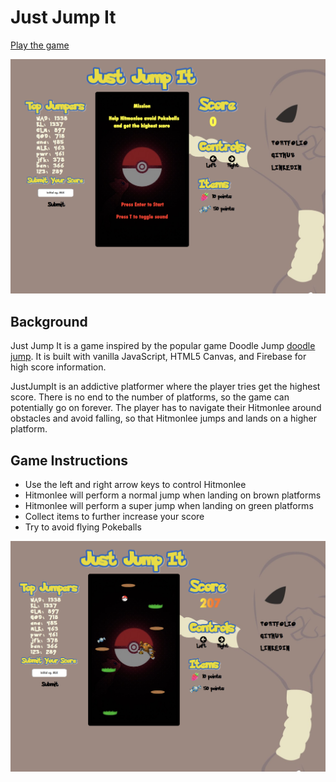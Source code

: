 # Just Jump It
[Play the game](https://kingsleyliao.github.io/JustJumpIt/)

![gameimage](https://github.com/kingsleyliao/JustJumpIt/blob/master/images/startscreen.png)

## Background
Just Jump It is a game inspired by the popular game Doodle Jump [doodle jump](http://doodlejump.org/). It is built with vanilla JavaScript, HTML5 Canvas, and Firebase for high score information.

JustJumpIt is an addictive platformer where the player tries get the highest score. There is no end to the number of platforms, so the game can potentially go on forever. The player has to navigate their Hitmonlee around obstacles and avoid falling, so that Hitmonlee jumps and lands on a higher platform.

## Game Instructions
- Use the left and right arrow keys to control Hitmonlee
- Hitmonlee will perform a normal jump when landing on brown platforms
- Hitmonlee will perform a super jump when landing on green platforms
- Collect items to further increase your score
- Try to avoid flying Pokeballs

![gameimage](https://github.com/kingsleyliao/JustJumpIt/blob/master/images/gameplay3.png)
